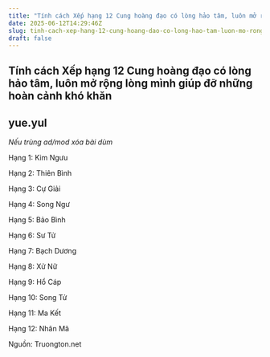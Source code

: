 ```yaml
---
title: "Tính cách Xếp hạng 12 Cung hoàng đạo có lòng hảo tâm, luôn mở rộng lòng mình giúp đỡ những hoàn cảnh khó khăn"
date: 2025-06-12T14:29:46Z
slug: tinh-cach-xep-hang-12-cung-hoang-dao-co-long-hao-tam-luon-mo-rong-long-minh-giup-do-nhung-hoan-canh-kho-khan
draft: false
---
```


## Tính cách Xếp hạng 12 Cung hoàng đạo có lòng hảo tâm, luôn mở rộng lòng mình giúp đỡ những hoàn cảnh khó khăn

## yue.yul

*Nếu trùng ad/mod xóa bài dùm*
 
Hạng 1: Kim Ngưu

Hạng 2: Thiên Bình

Hạng 3: Cự Giải

Hạng 4: Song Ngư

Hạng 5: Bảo Bình

Hạng 6: Sư Tử

Hạng 7: Bạch Dương

Hạng 8: Xử Nữ

Hạng 9: Hổ Cáp

Hạng 10: Song Tử

Hạng 11: Ma Kết

Hạng 12: Nhân Mã
 
Nguồn: Truongton.net